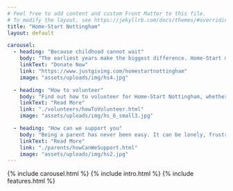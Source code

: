 ```yaml
---
# Feel free to add content and custom Front Matter to this file.
# To modify the layout, see https://jekyllrb.com/docs/themes/#overriding-theme-defaults
title: "Home-Start Nottingham"
layout: default

carousel:
  - heading: "Because childhood cannot wait"
    body: "The earliest years make the biggest difference. Home-Start makes sure those years count, so no child's future is limited.<br><br>Donate here to support Home-Start Nottingham"
    linkText: "Donate Now"
    link: "https://www.justgiving.com/homestartnottingham"
    image: "assets/uploads/img/hs4.jpg"

  - heading: "How to volunteer"
    body: "Find out how to volunteer for Home-Start Nottingham, whether you want to be a home visiting volunteer, a trustee, or a fundraiser."
    linkText: "Read More"
    link: "./volunteers/howToVolunteer.html"
    image: "assets/uploads/img/hs_6_small3.jpg"

  - heading: "How can we support you"
    body: "Being a parent has never been easy. It can be lonely, frustrating, heartbreaking and overwhelming. All parents struggle at one time or another. For some, the challenges can be greater. You are not alone."
    linkText: "Read More"
    link: "./parents/howCanWeSupport.html"
    image: "assets/uploads/img/hs2.jpg"
---
```


{% include carousel.html %}
{% include intro.html %}
{% include features.html %}
